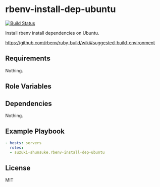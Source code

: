 rbenv-install-dep-ubuntu
==========================

[![Build Status](https://travis-ci.org/suzuki-shunsuke/ansible-rbenv-install-dep-ubuntu.svg?branch=master)](https://travis-ci.org/suzuki-shunsuke/ansible-rbenv-install-dep-ubuntu)

Install rbenv install dependencies on Ubuntu.

https://github.com/rbenv/ruby-build/wiki#suggested-build-environment

Requirements
------------

Nothing.

Role Variables
--------------

Dependencies
------------

Nothing.

Example Playbook
----------------

```yaml
- hosts: servers
  roles:
  - suzuki-shunsuke.rbenv-install-dep-ubuntu
```

License
-------

MIT
